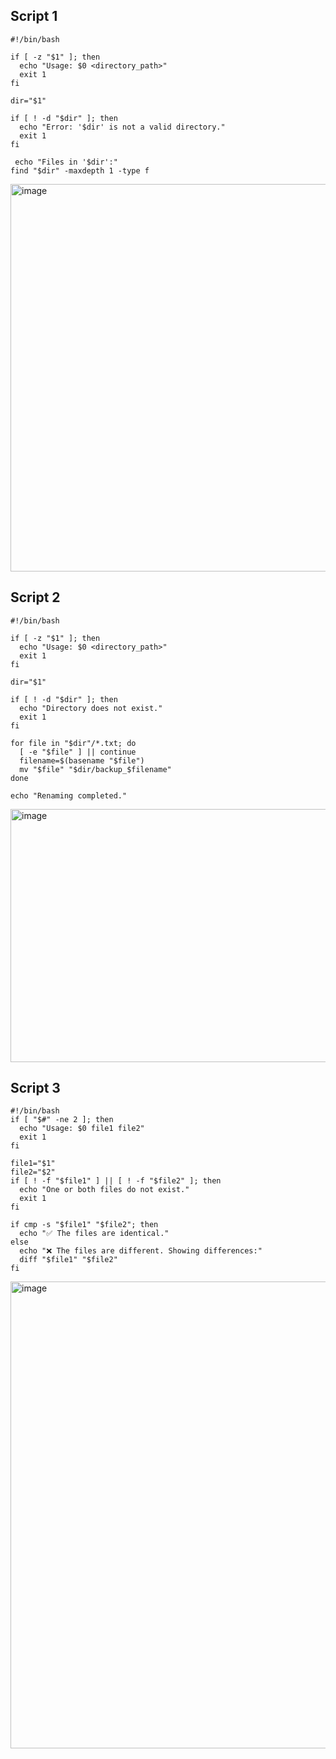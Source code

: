 ## Script 1
    #!/bin/bash
    
    if [ -z "$1" ]; then
      echo "Usage: $0 <directory_path>"
      exit 1
    fi
    
    dir="$1"
    
    if [ ! -d "$dir" ]; then
      echo "Error: '$dir' is not a valid directory."
      exit 1
    fi
    
     echo "Files in '$dir':"
    find "$dir" -maxdepth 1 -type f
<img width="595" height="620" alt="image" src="https://github.com/user-attachments/assets/701344fc-d596-42fa-8bcb-5a928aee2e1a" />

## Script 2

    #!/bin/bash
    
    if [ -z "$1" ]; then
      echo "Usage: $0 <directory_path>"
      exit 1
    fi
    
    dir="$1"
    
    if [ ! -d "$dir" ]; then
      echo "Directory does not exist."
      exit 1
    fi
    
    for file in "$dir"/*.txt; do
      [ -e "$file" ] || continue
      filename=$(basename "$file")
      mv "$file" "$dir/backup_$filename"
    done
    
    echo "Renaming completed."
<img width="650" height="405" alt="image" src="https://github.com/user-attachments/assets/afd18780-6f48-4f4a-a615-22844ef4f966" />

## Script 3
    #!/bin/bash
    if [ "$#" -ne 2 ]; then
      echo "Usage: $0 file1 file2"
      exit 1
    fi
    
    file1="$1"
    file2="$2"
    if [ ! -f "$file1" ] || [ ! -f "$file2" ]; then
      echo "One or both files do not exist."
      exit 1
    fi
    
    if cmp -s "$file1" "$file2"; then
      echo "✅ The files are identical."
    else
      echo "❌ The files are different. Showing differences:"
      diff "$file1" "$file2"
    fi
<img width="720" height="747" alt="image" src="https://github.com/user-attachments/assets/bc411631-d561-410d-abb4-1832eb2b6b9f" />





